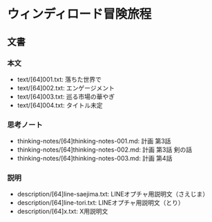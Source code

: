 # ウィンディロード冒険旅程
## 文書
### 本文
- text/[64]001.txt: 落ちた世界で
- text/[64]002.txt: エンゲージメント
- text/[64]003.txt: 巡る市場の華やぎ
- text/[64]004.txt: タイトル未定

### 思考ノート
- thinking-notes/[64]thinking-notes-001.md: 計画 第3話
- thinking-notes/[64]thinking-notes-002.md: 計画 第3話 剣の話
- thinking-notes/[64]thinking-notes-003.md: 計画 第4話

### 説明
- description/[64]line-saejima.txt: LINEオプチャ用説明文（さえじま）
- description/[64]line-tori.txt:    LINEオプチャ用説明文（とり）
- description/[64]x.txt:            X用説明文

